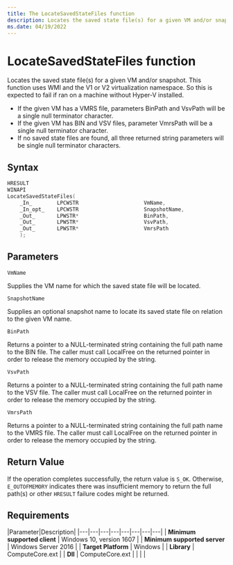 ```yaml
---
title: The LocateSavedStateFiles function
description: Locates the saved state file(s) for a given VM and/or snapshot.
ms.date: 04/19/2022
---
```


# LocateSavedStateFiles function

Locates the saved state file(s) for a given VM and/or snapshot. This function uses WMI and the V1 or V2 virtualization namespace. So this is expected to fail if ran on a machine without Hyper-V installed.
- If the given VM has a VMRS file, parameters BinPath and VsvPath will be a single null terminator character.
- If the given VM has BIN and VSV files, parameter VmrsPath will be a single null terminator character.
- If no saved state files are found, all three returned string parameters will be single null terminator characters.

## Syntax
```C
HRESULT
WINAPI
LocateSavedStateFiles(
    _In_        LPCWSTR                     VmName,
    _In_opt_    LPCWSTR                     SnapshotName,
    _Out_       LPWSTR*                     BinPath,
    _Out_       LPWSTR*                     VsvPath,
    _Out_       LPWSTR*                     VmrsPath
    );
```
## Parameters

`VmName`

Supplies the VM name for which the saved state file will be located.

`SnapshotName`

Supplies an optional snapshot name to locate its saved state file on relation to the given VM name.

`BinPath`

Returns a pointer to a NULL-terminated string containing the full path name to the BIN file. The caller must call LocalFree on the returned pointer in order to release the memory occupied by the string.

`VsvPath`

Returns a pointer to a NULL-terminated string containing the full path name to the VSV file. The caller must call LocalFree on the returned pointer in order to release the memory occupied by the string.

`VmrsPath`

Returns a pointer to a NULL-terminated string containing the full path name to the VMRS file. The caller must call LocalFree on the returned pointer in order to release the memory occupied by the string.

## Return Value

If the operation completes successfully, the return value is `S_OK`. Otherwise, `E_OUTOFMEMORY` indicates there was insufficient memory to return the full path(s) or other `HRESULT` failure codes might be returned.

## Requirements

|Parameter|Description|
|---|---|---|---|---|---|---|---|
| **Minimum supported client** | Windows 10, version 1607 |
| **Minimum supported server** | Windows Server 2016 |
| **Target Platform** | Windows |
| **Library** | ComputeCore.ext |
| **Dll** | ComputeCore.ext |
|    |    |